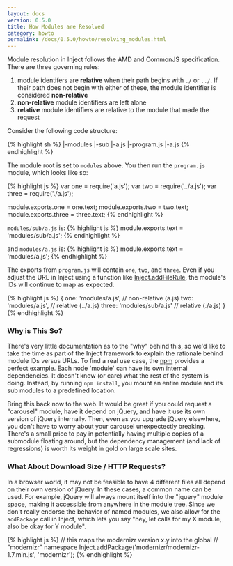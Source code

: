 ```yaml
---
layout: docs
version: 0.5.0
title: How Modules are Resolved
category: howto
permalink: /docs/0.5.0/howto/resolving_modules.html
---
```


Module resolution in Inject follows the AMD and CommonJS specification. There are three governing rules:

1. module identifers are **relative** when their path begins with `./` or `../`. If their path does not begin with either of these, the module identifier is considered **non-relative**
2. **non-relative** module identifiers are left alone
3. **relative** module identifiers are relative to the module that made the request

Consider the following code structure:

{% highlight sh %}
|-modules
  |-sub
    |-a.js
    |-program.js
  |-a.js
{% endhighlight %}

The module root is set to `modules` above. You then run the `program.js` module, which looks like so:

{% highlight js %}
var one = require('a.js');
var two = require('../a.js');
var three = require('./a.js');

module.exports.one = one.text;
module.exports.two = two.text;
module.exports.three = three.text;
{% endhighlight %}

`modules/sub/a.js` is:
{% highlight js %}
module.exports.text = 'modules/sub/a.js';
{% endhighlight %}

and `modules/a.js` is:
{% highlight js %}
module.exports.text = 'modules/a.js';
{% endhighlight %}

The exports from `program.js` will contain `one`, `two`, and `three`. Even if you adjust the URL in Inject using a function like [Inject.addFileRule](/docs/0.5.0/api/inject.addfilerule.html), the module's IDs will continue to map as expected.

{% highlight js %}
{
  one: 'modules/a.js',      // non-relative (a.js)
  two: 'modules/a.js',      // relative (../a.js)
  three: 'modules/sub/a.js' // relative (./a.js)
}
{% endhighlight %}

### Why is This So?

There's very little documentation as to the "why" behind this, so we'd like to take the time as part of the Inject framework to explain the rationale behind module IDs versus URLs. To find a real use case, the [npm](http://npmjs.org) provides a perfect example. Each node 'module' can have its own internal dependencies. It doesn't know (or care) what the rest of the system is doing. Instead, by running `npm install`, you mount an entire module and its sub modules to a predefined location.

Bring this back now to the web. It would be great if you could request a "carousel" module, have it depend on jQuery, and have it use its own version of jQuery internally. Then, even as you upgrade jQuery elsewhere, you don't have to worry about your carousel unexpectectly breaking. There's a small price to pay in potentially having multiple copies of a submodule floating around, but the dependency management (and lack of regressions) is worth its weight in gold on large scale sites.

### What About Download Size / HTTP Requests?

In a browser world, it may not be feasible to have 4 different files all depend on their own version of jQuery. In these cases, a common name can be used. For example, jQuery will always mount itself into the "jquery" module space, making it accessible from anywhere in the module tree. Since we don't really endorse the behavior of named modules, we also allow for the `addPackage` call in Inject, which lets you say "hey, let calls for my X module, also be okay for Y module".

{% highlight js %}
// this maps the modernizr version x.y into the global
// "modernizr" namespace
Inject.addPackage('modernizr/modernizr-1.7.min.js', 'modernizr');
{% endhighlight %}